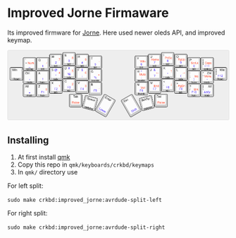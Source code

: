 # Improved Jorne Firmaware 

Its improved firmware for [Jorne](https://github.com/joric/jorne).
Here used newer oleds API, and improved keymap.

![](km.jpg)

## Installing
1. At first install [qmk](https://qmk.fm/)
2. Copy this repo in `qmk/keyboards/crkbd/keymaps`
3. In `qmk/` directory use

For left split:

```sudo make crkbd:improved_jorne:avrdude-split-left```

For right split:

```sudo make crkbd:improved_jorne:avrdude-split-right```
